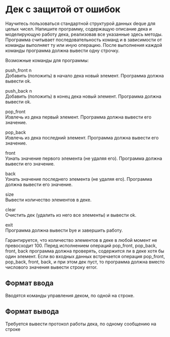 # Дек с защитой от ошибок

Научитесь пользоваться стандартной структурой данных deque для целых чисел.  Напишите программу, содержащую описание дека и моделирующую работу дека, реализовав все указанные здесь методы. Программа считывает последовательность команд и в зависимости от команды выполняет ту или иную операцию. После выполнения каждой команды программа должна вывести одну строчку.

Возможные команды для программы:

push_front n<br/>
Добавить (положить) в начало дека новый элемент. Программа должна вывести ok.

push_back n<br/>
Добавить (положить) в конец дека новый элемент. Программа должна вывести ok.

pop_front<br/>
Извлечь из дека первый элемент. Программа должна вывести его значение.

pop_back<br/>
Извлечь из дека последний элемент. Программа должна вывести его значение.

front<br/>
Узнать значение первого элемента (не удаляя его). Программа должна вывести его значение.

back<br/>
Узнать значение последнего элемента (не удаляя его). Программа должна вывести его значение.

size<br/>
Вывести количество элементов в деке.

clear<br/>
Очистить дек (удалить из него все элементы) и вывести ok.

exit<br/>
Программа должна вывести bye и завершить работу.

Гарантируется, что количество элементов в деке в любой момент не превосходит 100. Перед исполнением операций pop_front, pop_back, front, back программа должна проверять, содержится ли в деке хотя бы один элемент. Если во входных данных встречается операция pop_front, pop_back, front, back, и при этом дек пуст, то программа должна вместо числового значения вывести строку error.

## Формат ввода

Вводятся команды управления деком, по одной на строке.

## Формат вывода

Требуется вывести протокол работы дека, по одному сообщению на строке